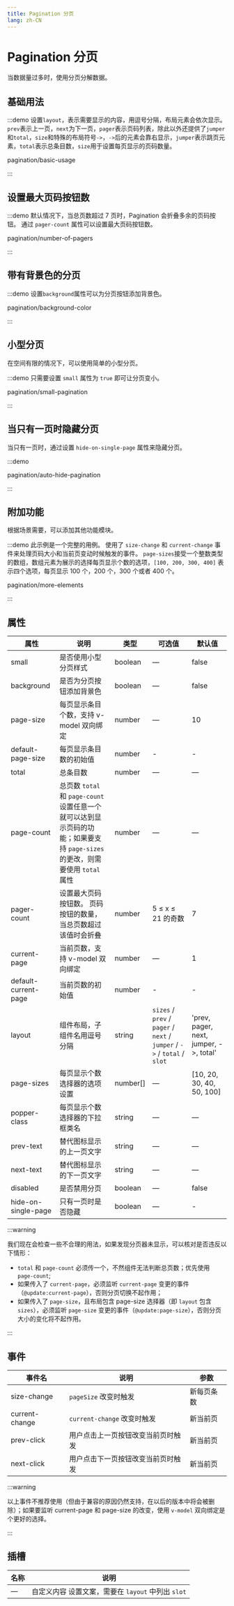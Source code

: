 ```yaml
---
title: Pagination 分页
lang: zh-CN
---
```


# Pagination 分页

当数据量过多时，使用分页分解数据。

## 基础用法

:::demo 设置`layout`，表示需要显示的内容，用逗号分隔，布局元素会依次显示。 `prev`表示上一页，`next`为下一页，`pager`表示页码列表，除此以外还提供了`jumper`和`total`，`size`和特殊的布局符号`->`，`->`后的元素会靠右显示，`jumper`表示跳页元素，`total`表示总条目数，`size`用于设置每页显示的页码数量。

pagination/basic-usage

:::

## 设置最大页码按钮数

:::demo 默认情况下，当总页数超过 7 页时，Pagination 会折叠多余的页码按钮。 通过 `pager-count` 属性可以设置最大页码按钮数。

pagination/number-of-pagers

:::

## 带有背景色的分页

:::demo 设置`background`属性可以为分页按钮添加背景色。

pagination/background-color

:::

## 小型分页

在空间有限的情况下，可以使用简单的小型分页。

:::demo 只需要设置 `small` 属性为 `true` 即可让分页变小。

pagination/small-pagination

:::

## 当只有一页时隐藏分页

当只有一页时，通过设置 `hide-on-single-page` 属性来隐藏分页。

:::demo

pagination/auto-hide-pagination

:::

## 附加功能

根据场景需要，可以添加其他功能模块。

:::demo 此示例是一个完整的用例。 使用了 `size-change` 和 `current-change` 事件来处理页码大小和当前页变动时候触发的事件。 `page-sizes`接受一个整数类型的数组，数组元素为展示的选择每页显示个数的选项，`[100, 200, 300, 400]` 表示四个选项，每页显示 100 个，200 个，300 个或者 400 个。

pagination/more-elements

:::

## 属性

| 属性                 | 说明                                                                                                                         | 类型     | 可选值                                                                   | 默认值                                 |
| -------------------- | ---------------------------------------------------------------------------------------------------------------------------- | -------- | ------------------------------------------------------------------------ | -------------------------------------- |
| small                | 是否使用小型分页样式                                                                                                         | boolean  | —                                                                        | false                                  |
| background           | 是否为分页按钮添加背景色                                                                                                     | boolean  | —                                                                        | false                                  |
| page-size            | 每页显示条目个数，支持 v-model 双向绑定                                                                                      | number   | —                                                                        | 10                                     |
| default-page-size    | 每页显示条目数的初始值                                                                                                       | number   | -                                                                        | -                                      |
| total                | 总条目数                                                                                                                     | number   | —                                                                        | —                                      |
| page-count           | 总页数 `total` 和 `page-count` 设置任意一个就可以达到显示页码的功能；如果要支持 `page-sizes` 的更改，则需要使用 `total` 属性 | number   | —                                                                        | —                                      |
| pager-count          | 设置最大页码按钮数。 页码按钮的数量，当总页数超过该值时会折叠                                                                | number   | 5 ≤ x ≤ 21 的奇数                                                        | 7                                      |
| current-page         | 当前页数，支持 v-model 双向绑定                                                                                              | number   | —                                                                        | 1                                      |
| default-current-page | 当前页数的初始值                                                                                                             | number   | -                                                                        | -                                      |
| layout               | 组件布局，子组件名用逗号分隔                                                                                                 | string   | `sizes` / `prev` / `pager` / `next` / `jumper` / `->` / `total` / `slot` | 'prev, pager, next, jumper, ->, total' |
| page-sizes           | 每页显示个数选择器的选项设置                                                                                                 | number[] | —                                                                        | [10, 20, 30, 40, 50, 100]              |
| popper-class         | 每页显示个数选择器的下拉框类名                                                                                               | string   | —                                                                        | —                                      |
| prev-text            | 替代图标显示的上一页文字                                                                                                     | string   | —                                                                        | —                                      |
| next-text            | 替代图标显示的下一页文字                                                                                                     | string   | —                                                                        | —                                      |
| disabled             | 是否禁用分页                                                                                                                 | boolean  | —                                                                        | false                                  |
| hide-on-single-page  | 只有一页时是否隐藏                                                                                                           | boolean  | —                                                                        | -                                      |

:::warning

我们现在会检查一些不合理的用法，如果发现分页器未显示，可以核对是否违反以下情形：

- `total` 和 `page-count` 必须传一个，不然组件无法判断总页数；优先使用 `page-count`;
- 如果传入了 `current-page`，必须监听 `current-page` 变更的事件（`@update:current-page`），否则分页切换不起作用；
- 如果传入了 `page-size`，且布局包含 page-size 选择器（即 `layout` 包含 `sizes`），必须监听 `page-size` 变更的事件（`@update:page-size`），否则分页大小的变化将不起作用。

:::

## 事件

| 事件名         | 说明                               | 参数       |
| -------------- | ---------------------------------- | ---------- |
| size-change    | `pageSize` 改变时触发              | 新每页条数 |
| current-change | `current-change` 改变时触发        | 新当前页   |
| prev-click     | 用户点击上一页按钮改变当前页时触发 | 新当前页   |
| next-click     | 用户点击下一页按钮改变当前页时触发 | 新当前页   |

:::warning

以上事件不推荐使用（但由于兼容的原因仍然支持，在以后的版本中将会被删除）；如果要监听 current-page 和 page-size 的改变，使用 `v-model` 双向绑定是个更好的选择。

:::

## 插槽

| 名称 | 说明                                               |
| ---- | -------------------------------------------------- |
| —    | 自定义内容 设置文案，需要在 `layout` 中列出 `slot` |

